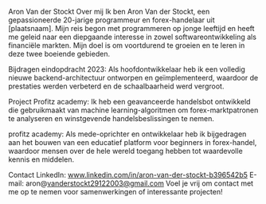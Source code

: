 Aron Van der Stockt
Over mij
Ik ben Aron Van der Stockt, een gepassioneerde 20-jarige programmeur en forex-handelaar uit [plaatsnaam]. Mijn reis begon met programmeren op jonge leeftijd en heeft me geleid naar een diepgaande interesse in zowel softwareontwikkeling als financiële markten. Mijn doel is om voortdurend te groeien en te leren in deze twee boeiende gebieden.

Bijdragen
eindopdracht 2023: Als hoofdontwikkelaar heb ik een volledig nieuwe backend-architectuur ontworpen en geïmplementeerd, waardoor de prestaties werden verbeterd en de schaalbaarheid werd vergroot.

Project Profitz academy: Ik heb een geavanceerde handelsbot ontwikkeld die gebruikmaakt van machine learning-algoritmen om forex-marktpatronen te analyseren en winstgevende handelsbeslissingen te nemen.

profitz academy: Als mede-oprichter en ontwikkelaar heb ik bijgedragen aan het bouwen van een educatief platform voor beginners in forex-handel, waardoor mensen over de hele wereld toegang hebben tot waardevolle kennis en middelen.

Contact
LinkedIn: www.linkedin.com/in/aron-van-der-stockt-b396542b5
E-mail: aron@vanderstockt29122003@gmail.com
Voel je vrij om contact met me op te nemen voor samenwerkingen of interessante projecten!






